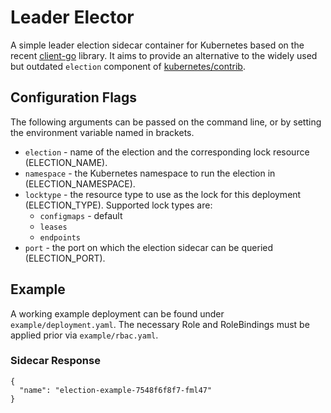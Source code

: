 # Leader Elector

A simple leader election sidecar container for Kubernetes based on the recent [client-go](https://github.com/kubernetes/client-go) library. It aims to provide an alternative to the widely used but outdated `election` component of [kubernetes/contrib](https://github.com/kubernetes-retired/contrib).


## Configuration Flags

The following arguments can be passed on the command line, or by setting the environment variable named in brackets.

* `election` - name of the election and the corresponding lock resource (ELECTION_NAME).
* `namespace` - the Kubernetes namespace to run the election in (ELECTION_NAMESPACE).
* `locktype` - the resource type to use as the lock for this deployment (ELECTION_TYPE). Supported lock types are:
  * `configmaps` - default
  * `leases`
  * `endpoints`
* `port` - the port on which the election sidecar can be queried (ELECTION_PORT).

## Example
A working example deployment can be found under `example/deployment.yaml`. The necessary Role and RoleBindings must be applied prior via `example/rbac.yaml`.

### Sidecar Response
```
{
  "name": "election-example-7548f6f8f7-fml47"
}
```



